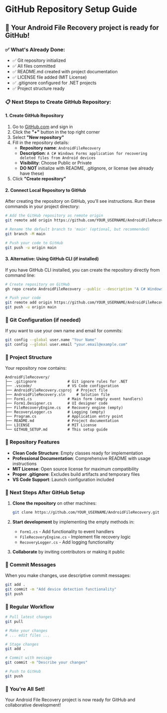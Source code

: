# GitHub Repository Setup Guide

## 🚀 Your Android File Recovery project is ready for GitHub!

### ✅ What's Already Done:
- ✅ Git repository initialized
- ✅ All files committed
- ✅ README.md created with project documentation
- ✅ LICENSE file added (MIT License)
- ✅ .gitignore configured for .NET projects
- ✅ Project structure ready

### 📋 Next Steps to Create GitHub Repository:

#### 1. Create GitHub Repository
1. Go to [GitHub.com](https://github.com) and sign in
2. Click the **"+"** button in the top right corner
3. Select **"New repository"**
4. Fill in the repository details:
   - **Repository name**: `AndroidFileRecovery`
   - **Description**: `A C# Windows Forms application for recovering deleted files from Android devices`
   - **Visibility**: Choose Public or Private
   - **DO NOT** initialize with README, .gitignore, or license (we already have these)
5. Click **"Create repository"**

#### 2. Connect Local Repository to GitHub
After creating the repository on GitHub, you'll see instructions. Run these commands in your project directory:

```bash
# Add the GitHub repository as remote origin
git remote add origin https://github.com/YOUR_USERNAME/AndroidFileRecovery.git

# Rename the default branch to 'main' (optional, but recommended)
git branch -M main

# Push your code to GitHub
git push -u origin main
```

#### 3. Alternative: Using GitHub CLI (if installed)
If you have GitHub CLI installed, you can create the repository directly from command line:

```bash
# Create repository on GitHub
gh repo create AndroidFileRecovery --public --description "A C# Windows Forms application for recovering deleted files from Android devices"

# Push your code
git remote add origin https://github.com/YOUR_USERNAME/AndroidFileRecovery.git
git push -u origin main
```

### 🔧 Git Configuration (if needed)
If you want to use your own name and email for commits:

```bash
git config --global user.name "Your Name"
git config --global user.email "your.email@example.com"
```

### 📁 Project Structure
Your repository now contains:
```
AndroidFileRecovery/
├── .gitignore              # Git ignore rules for .NET
├── .vscode/                # VS Code configuration
├── AndroidFileRecovery.csproj  # Project file
├── AndroidFileRecovery.sln     # Solution file
├── Form1.cs                # Main form (empty event handlers)
├── Form1.Designer.cs       # UI designer code
├── FileRecoveryEngine.cs   # Recovery engine (empty)
├── RecoveryLogger.cs       # Logging (empty)
├── Program.cs              # Application entry point
├── README.md               # Project documentation
├── LICENSE                 # MIT License
└── GITHUB_SETUP.md         # This setup guide
```

### 🎯 Repository Features
- **Clean Code Structure**: Empty classes ready for implementation
- **Professional Documentation**: Comprehensive README with usage instructions
- **MIT License**: Open source license for maximum compatibility
- **Proper .gitignore**: Excludes build artifacts and temporary files
- **VS Code Support**: Launch configuration included

### 🚀 Next Steps After GitHub Setup
1. **Clone the repository** on other machines:
   ```bash
   git clone https://github.com/YOUR_USERNAME/AndroidFileRecovery.git
   ```

2. **Start development** by implementing the empty methods in:
   - `Form1.cs` - Add functionality to event handlers
   - `FileRecoveryEngine.cs` - Implement file recovery logic
   - `RecoveryLogger.cs` - Add logging functionality

3. **Collaborate** by inviting contributors or making it public

### 📝 Commit Messages
When you make changes, use descriptive commit messages:
```bash
git add .
git commit -m "Add device detection functionality"
git push
```

### 🔄 Regular Workflow
```bash
# Pull latest changes
git pull

# Make your changes
# ... edit files ...

# Stage changes
git add .

# Commit with message
git commit -m "Describe your changes"

# Push to GitHub
git push
```

### 🎉 You're All Set!
Your Android File Recovery project is now ready for GitHub and collaborative development!
